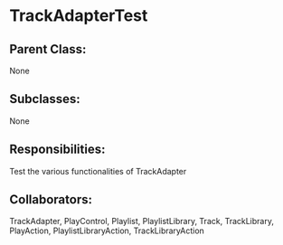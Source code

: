 # TrackAdapterTest

## Parent Class:
None

## Subclasses:
None

## Responsibilities:
Test the various functionalities of TrackAdapter

## Collaborators:
TrackAdapter, PlayControl, Playlist, PlaylistLibrary, Track, TrackLibrary, PlayAction, PlaylistLibraryAction, TrackLibraryAction